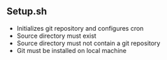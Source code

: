 ## Setup.sh
- Initializes git repository and configures cron
- Source directory must exist 
- Source directory must not contain a git repository
- Git must be installed on local machine